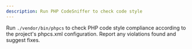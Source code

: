 ```yaml
---
description: Run PHP CodeSniffer to check code style
---
```


Run `./vendor/bin/phpcs` to check PHP code style compliance according to the project's phpcs.xml configuration. Report any violations found and suggest fixes.
